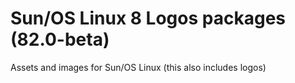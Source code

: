 # Sun/OS Linux 8 Logos packages (82.0-beta)
Assets and images for Sun/OS Linux (this also includes logos)
